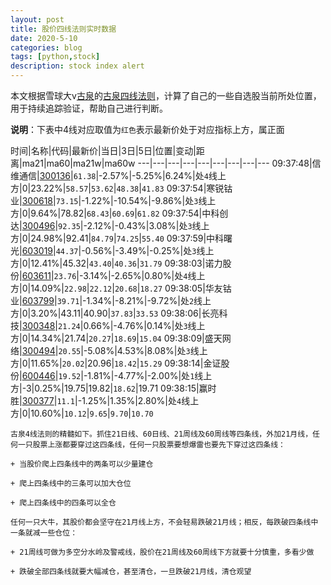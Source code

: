 ```yaml
---
layout: post
title: 股价四线法则实时数据
date: 2020-5-10
categories: blog
tags: [python,stock]
description: stock index alert
---
```



本文根据雪球大v[古泉](https://xueqiu.com/u/7148646888)的[古泉四线法则](https://xueqiu.com/7148646888/130498192)，计算了自己的一些自选股当前所处位置，用于持续追踪验证，帮助自己进行判断。

**说明**：下表中4线对应取值为`红色`表示最新价处于对应指标上方，属正面

时间|名称|代码|最新价|当日|3日|5日|位置|变动|距离|ma21|ma60|ma21w|ma60w
---|---|---|---|---|---|---|---|---
09:37:48|信维通信|[300136](https://xueqiu.com/S/SZ300136)|`61.38`|-2.57%|-5.25%|6.24%|处`4`线上方|0|23.22%|`58.57`|`53.62`|`48.38`|`41.83`
09:37:54|寒锐钴业|[300618](https://xueqiu.com/S/SZ300618)|`73.15`|-1.22%|-10.54%|-9.86%|处`3`线上方|0|9.64%|78.82|`68.43`|`60.69`|`61.82`
09:37:54|中科创达|[300496](https://xueqiu.com/S/SZ300496)|`92.35`|-2.12%|-0.43%|3.08%|处`3`线上方|0|24.98%|92.41|`84.79`|`74.25`|`55.40`
09:37:59|中科曙光|[603019](https://xueqiu.com/S/SH603019)|`44.37`|-0.56%|-3.49%|-0.25%|处`3`线上方|0|12.41%|45.32|`43.40`|`40.36`|`31.79`
09:38:03|诺力股份|[603611](https://xueqiu.com/S/SH603611)|`23.76`|-3.14%|-2.65%|0.80%|处`4`线上方|0|14.09%|`22.98`|`22.12`|`20.68`|`18.27`
09:38:05|华友钴业|[603799](https://xueqiu.com/S/SH603799)|`39.71`|-1.34%|-8.21%|-9.72%|处`2`线上方|0|3.20%|43.11|40.90|`37.83`|`33.53`
09:38:06|长亮科技|[300348](https://xueqiu.com/S/SZ300348)|`21.24`|0.66%|-4.76%|0.14%|处`3`线上方|0|14.34%|21.74|`20.27`|`18.69`|`15.04`
09:38:09|盛天网络|[300494](https://xueqiu.com/S/SZ300494)|`20.55`|-5.08%|4.53%|8.08%|处`3`线上方|0|11.65%|`20.02`|20.96|`18.42`|`15.29`
09:38:14|金证股份|[600446](https://xueqiu.com/S/SH600446)|`19.52`|-1.81%|-4.77%|-2.00%|处`1`线上方|-3|0.25%|19.75|19.82|`18.62`|19.71
09:38:15|赢时胜|[300377](https://xueqiu.com/S/SZ300377)|`11.1`|-1.25%|1.35%|2.80%|处`4`线上方|0|10.60%|`10.12`|`9.65`|`9.70`|`10.70`

```
古泉4线法则的精髓如下。抓住21日线、60日线、21周线及60周线等四条线，外加21月线，任何一只股票上涨都要穿过这四条线，任何一只股票要想爆雷也要先下穿过这四条线：

+ 当股价爬上四条线中的两条可以少量建仓

+ 爬上四条线中的三条可以加大仓位

+ 爬上四条线中的四条可以全仓

任何一只大牛，其股价都会坚守在21月线上方，不会轻易跌破21月线；相反，每跌破四条线中一条就减一些仓位：

+ 21周线可做为多空分水岭及警戒线，股价在21周线及60周线下方就要十分慎重，多看少做

+ 跌破全部四条线就要大幅减仓，甚至清仓，一旦跌破21月线，清仓观望
```